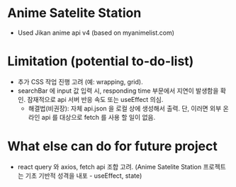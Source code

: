 # Anime Satelite Station
- Used Jikan anime api v4 (based on myanimelist.com)

# Limitation (potential to-do-list)
- 추가 CSS 작업 진행 고려 (예: wrapping, grid).
- searchBar 에 input 값 입력 시, responding time 부문에서 지연이 발생함을 확인. 잠재적으로 api 서버 반응 속도 또는 useEffect 의심.
  - 해결법(비권장): 자체 api.json 을 로컬 상에 생성해서 출력. 단, 이러면 외부 온라인 api 를 대상으로 fetch 를 사용 할 일이 없음.

# What else can do for future project
  - react query 와 axios, fetch api 조합 고려. (Anime Satelite Station 프로젝트는 기초 기반적 성격을 내포 - useEffect, state)